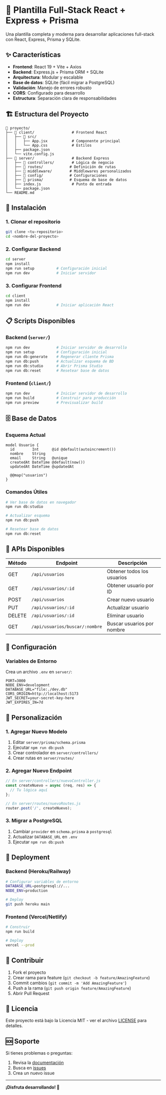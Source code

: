 # 🚀 Plantilla Full-Stack React + Express + Prisma

Una plantilla completa y moderna para desarrollar aplicaciones full-stack con React, Express, Prisma y SQLite.

## ✨ Características

- **Frontend**: React 19 + Vite + Axios
- **Backend**: Express.js + Prisma ORM + SQLite
- **Arquitectura**: Modular y escalable
- **Base de datos**: SQLite (fácil migrar a PostgreSQL)
- **Validación**: Manejo de errores robusto
- **CORS**: Configurado para desarrollo
- **Estructura**: Separación clara de responsabilidades

## 🏗️ Estructura del Proyecto

```
📁 proyecto/
├── 📁 client/                 # Frontend React
│   ├── 📁 src/
│   │   ├── App.jsx           # Componente principal
│   │   └── App.css           # Estilos
│   ├── package.json
│   └── vite.config.js
├── 📁 server/                 # Backend Express
│   ├── 📁 controllers/        # Lógica de negocio
│   ├── 📁 routes/            # Definición de rutas
│   ├── 📁 middleware/        # Middlewares personalizados
│   ├── 📁 config/            # Configuraciones
│   ├── 📁 prisma/            # Esquema de base de datos
│   ├── index.js              # Punto de entrada
│   └── package.json
└── README.md
```

## 🚀 Instalación

### 1. Clonar el repositorio
```bash
git clone <tu-repositorio>
cd <nombre-del-proyecto>
```

### 2. Configurar Backend
```bash
cd server
npm install
npm run setup          # Configuración inicial
npm run dev            # Iniciar servidor
```

### 3. Configurar Frontend
```bash
cd client
npm install
npm run dev            # Iniciar aplicación React
```

## 📋 Scripts Disponibles

### Backend (`server/`)
```bash
npm run dev            # Iniciar servidor de desarrollo
npm run setup          # Configuración inicial
npm run db:generate    # Regenerar cliente Prisma
npm run db:push        # Actualizar esquema de BD
npm run db:studio      # Abrir Prisma Studio
npm run db:reset       # Resetear base de datos
```

### Frontend (`client/`)
```bash
npm run dev            # Iniciar servidor de desarrollo
npm run build          # Construir para producción
npm run preview        # Previsualizar build
```

## 🗄️ Base de Datos

### Esquema Actual
```prisma
model Usuario {
  id        Int      @id @default(autoincrement())
  nombre    String
  email     String   @unique
  createdAt DateTime @default(now())
  updatedAt DateTime @updatedAt

  @@map("usuarios")
}
```

### Comandos Útiles
```bash
# Ver base de datos en navegador
npm run db:studio

# Actualizar esquema
npm run db:push

# Resetear base de datos
npm run db:reset
```

## 🔌 APIs Disponibles

| Método | Endpoint | Descripción |
|--------|----------|-------------|
| GET | `/api/usuarios` | Obtener todos los usuarios |
| GET | `/api/usuarios/:id` | Obtener usuario por ID |
| POST | `/api/usuarios` | Crear nuevo usuario |
| PUT | `/api/usuarios/:id` | Actualizar usuario |
| DELETE | `/api/usuarios/:id` | Eliminar usuario |
| GET | `/api/usuarios/buscar/:nombre` | Buscar usuarios por nombre |

## 🔧 Configuración

### Variables de Entorno
Crea un archivo `.env` en `server/`:

```env
PORT=3000
NODE_ENV=development
DATABASE_URL="file:./dev.db"
CORS_ORIGIN=http://localhost:5173
JWT_SECRET=your-secret-key-here
JWT_EXPIRES_IN=7d
```

## 📝 Personalización

### 1. Agregar Nuevo Modelo
1. Editar `server/prisma/schema.prisma`
2. Ejecutar `npm run db:push`
3. Crear controlador en `server/controllers/`
4. Crear rutas en `server/routes/`

### 2. Agregar Nuevo Endpoint
```javascript
// En server/controllers/nuevoController.js
const createNuevo = async (req, res) => {
  // Tu lógica aquí
};

// En server/routes/nuevoRoutes.js
router.post('/', createNuevo);
```

### 3. Migrar a PostgreSQL
1. Cambiar `provider` en `schema.prisma` a `postgresql`
2. Actualizar `DATABASE_URL` en `.env`
3. Ejecutar `npm run db:push`

## 🚀 Deployment

### Backend (Heroku/Railway)
```bash
# Configurar variables de entorno
DATABASE_URL=postgresql://...
NODE_ENV=production

# Deploy
git push heroku main
```

### Frontend (Vercel/Netlify)
```bash
# Construir
npm run build

# Deploy
vercel --prod
```

## 🤝 Contribuir

1. Fork el proyecto
2. Crear rama para feature (`git checkout -b feature/AmazingFeature`)
3. Commit cambios (`git commit -m 'Add AmazingFeature'`)
4. Push a la rama (`git push origin feature/AmazingFeature`)
5. Abrir Pull Request

## 📄 Licencia

Este proyecto está bajo la Licencia MIT - ver el archivo [LICENSE](LICENSE) para detalles.

## 🆘 Soporte

Si tienes problemas o preguntas:

1. Revisa la [documentación](docs/)
2. Busca en [issues](../../issues)
3. Crea un nuevo issue

---

**¡Disfruta desarrollando! 🎉** 